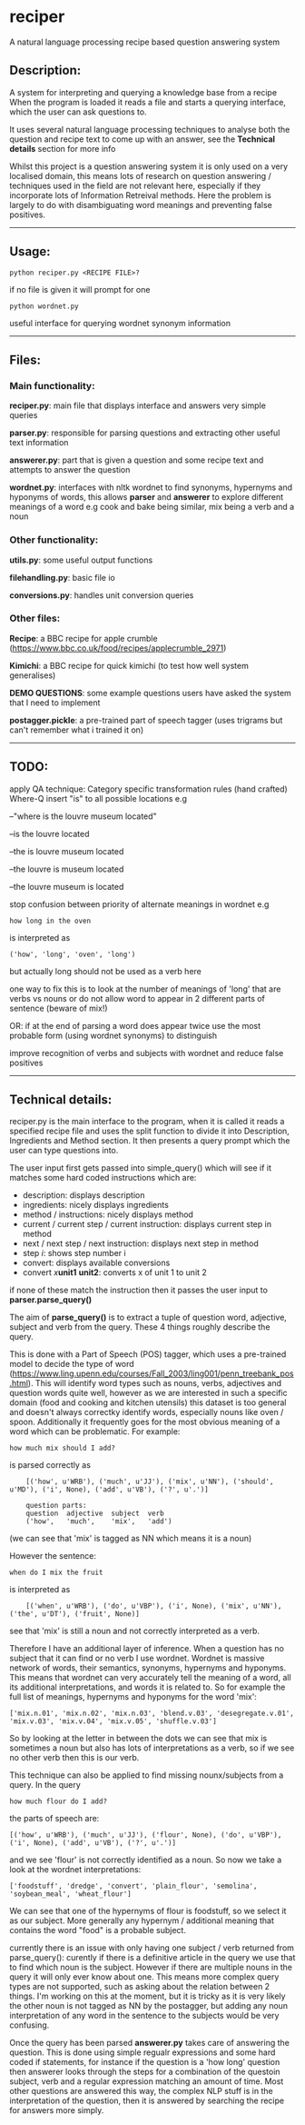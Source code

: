 # reciper
A natural language processing recipe based question answering system

## Description:

A system for interpreting and querying a knowledge base from a recipe
When the program is loaded it reads a file and starts a querying interface, which the 
user can ask questions to.

It uses several natural language processing techniques to analyse both the question and recipe text to come up with an answer, see the **Technical details** section for more info

Whilst this project is a question answering system it is only used on a very localised domain, this means lots of research on question answering / techniques used in the field are not relevant here, especially if they incorporate lots of Information Retreival methods. Here the problem is largely to do with disambiguating word meanings and preventing false positives.

-------------------------------------------------
## Usage:

	python reciper.py <RECIPE FILE>?

if no file is given it will prompt for one

	python wordnet.py

useful interface for querying wordnet synonym information


-------------------------------------------------
## Files:

### Main functionality:

**reciper.py**: main file that displays interface and answers very simple queries

**parser.py**: responsible for parsing questions and extracting other useful text information

**answerer.py**: part that is given a question and some recipe text and attempts to answer the question

**wordnet.py**: interfaces with nltk wordnet to find synonyms, hypernyms and hyponyms of words, this allows **parser** and **answerer** to explore different meanings of a word e.g cook and bake being similar, mix being a verb and a noun

### Other functionality:

**utils.py**: some useful output functions

**filehandling.py**: basic file io

**conversions.py**: handles unit conversion queries

### Other files:

**Recipe**: a BBC recipe for apple crumble (https://www.bbc.co.uk/food/recipes/applecrumble_2971)

**Kimichi**: a BBC recipe for quick kimichi (to test how well system generalises)

**DEMO QUESTIONS**: some example questions users have asked the system that I need to implement

**postagger.pickle**: a pre-trained part of speech tagger (uses trigrams but can't remember what i trained it on)

-------------------------------------------------

## TODO:

apply QA technique: Category specific transformation rules (hand crafted)
Where-Q insert "is" to all possible locations e.g

–"where is the louvre museum located" 

–is the louvre located

–the is louvre museum located 

–the louvre is museum located 

–the louvre museum is located

stop confusion between priority of alternate meanings in wordnet e.g

	how long in the oven

is interpreted as

	('how', 'long', 'oven', 'long')

but actually long should not be used as a verb here

one way to fix this is to look at the number of meanings of 'long' that are verbs vs nouns
or do not allow word to appear in 2 different parts of sentence (beware of mix!)

OR: if at the end of parsing a word does appear twice use the most probable form (using wordnet synonyms) to distinguish

improve recognition of verbs and subjects with wordnet and reduce false positives

-------------------------------------------------
## Technical details:

reciper.py is the main interface to the program, when it is called it reads a specified recipe file and uses the split function to divide it into Description, Ingredients and Method section. It then presents a query prompt which the user can type questions into.

The user input first gets passed into simple_query() which will see if it matches some hard coded instructions which are:

 - description: displays description
 - ingredients: nicely displays ingredients
 - method / instructions: nicely displays method
 - current / current step / current instruction: displays current step in method
 - next / next step / next instruction: displays next step in method
 - step *i*: shows step number i
 - convert: displays available conversions
 - convert *x***unit1** **unit2**: converts x of unit 1 to unit 2

if none of these match the instruction then it passes the user input to **parser.parse_query()**

The aim of **parse_query()** is to extract a tuple of question word, adjective, subject and verb from the query. These 4 things roughly describe the query. 

This is done with a Part of Speech (POS) tagger, which uses a pre-trained model to decide the type of word (https://www.ling.upenn.edu/courses/Fall_2003/ling001/penn_treebank_pos.html).
 This will identify word types such as nouns, verbs, adjectives and question words quite well, however as we are interested in such a specific domain (food and cooking and kitchen utensils) this dataset is too general and doesn't always correctky identify words, especially nouns like oven / spoon. Additionally it frequently goes for the most obvious meaning of a word which can be problematic. For example:

	how much mix should I add?


is parsed correctly as 

```
	[('how', u'WRB'), ('much', u'JJ'), ('mix', u'NN'), ('should', u'MD'), ('i', None), ('add', u'VB'), ('?', u'.')]

	question parts: 
	question  adjective  subject  verb
	('how',   'much',    'mix',   'add')

```
 
(we can see that 'mix' is tagged as NN which means it is a noun) 

However the sentence:

	when do I mix the fruit
is interpreted as
```
	[('when', u'WRB'), ('do', u'VBP'), ('i', None), ('mix', u'NN'), ('the', u'DT'), ('fruit', None)]
```

see that 'mix' is still a noun and not correctly interpreted as a verb.

Therefore I have an additional layer of inference. When a question has no subject that it can find or no verb I use wordnet.
Wordnet is massive network of words, their semantics, synonyms, hypernyms and hyponyms.
This means that wordnet can very accurately tell the meaning of a word, all its additional interpretations, and words it is related to. So for example the full list of meanings, hypernyms and hyponyms for the word 'mix': 
	
	['mix.n.01', 'mix.n.02', 'mix.n.03', 'blend.v.03', 'desegregate.v.01', 'mix.v.03', 'mix.v.04', 'mix.v.05', 'shuffle.v.03']

So by looking at the letter in between the dots we can see that mix is sometimes a noun but also has lots of interpretations as a verb, so if we see no other verb then this is our verb.

This technique can also be applied to find missing nounx/subjects from a query. In the query

	how much flour do I add?

the parts of speech are:

	[('how', u'WRB'), ('much', u'JJ'), ('flour', None), ('do', u'VBP'), ('i', None), ('add', u'VB'), ('?', u'.')]

and we see 'flour' is not correctly identified as a noun. So now we take a look at the wordnet interpretations:

	['foodstuff', 'dredge', 'convert', 'plain_flour', 'semolina', 'soybean_meal', 'wheat_flour']

We can see that one of the hypernyms of flour is foodstuff, so we select it as our subject. More generally any hypernym / additional meaning that contains the word "food" is a probable subject.

currently there is an issue with only having one subject / verb returned from parse_query(): curently if there is a definitive article in the query we use that to find which noun is the subject. However if there are multiple nouns in the query it will only ever know about one. This means more complex query types are not supported, such as asking about the relation between 2 things. I'm working on this at the moment, but it is tricky as it is very likely the other noun is not tagged as NN by the postagger, but adding any noun interpretation of any word in the sentence to the subjects would be very confusing.

Once the query has been parsed **answerer.py** takes care of answering the question. This is done using simple regualr expressions and some hard coded if statements, for instance if the question is a 'how long' question then answerer looks through the steps for a combination of the questoin subject, verb and a regular expression matching an amount of time. Most other questions are answered this way, the complex NLP stuff is in the interpretation of the question, then it is answered by searching the recipe for answers more simply.
